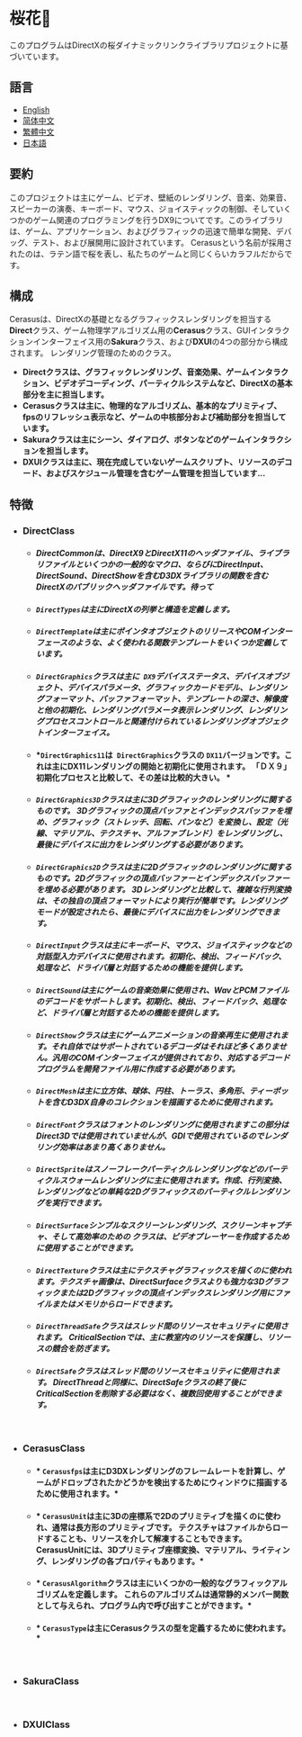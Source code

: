# 桜花🌸
このプログラムはDirectXの桜ダイナミックリンクライブラリプロジェクトに基づいています。

## 語言
  * [English](https://github.com/Alopex6414/Cerasus/blob/master/README.md)
  * [简体中文](https://github.com/Alopex6414/Cerasus/blob/master/README_ZH_CN.md)
  * [繁體中文](https://github.com/Alopex6414/Cerasus/blob/master/README_ZH_TW.md)
  * [日本語](https://github.com/Alopex6414/Cerasus/blob/master/README_JA_JP.md)

## 要約
このプロジェクトは主にゲーム、ビデオ、壁紙のレンダリング、音楽、効果音、スピーカーの演奏、キーボード、マウス、ジョイスティックの制御、そしていくつかのゲーム関連のプログラミングを行うDX9についてです。このライブラリは、ゲーム、アプリケーション、およびグラフィックの迅速で簡単な開発、デバッグ、テスト、および展開用に設計されています。 Cerasusという名前が採用されたのは、ラテン語で桜を表し、私たちのゲームと同じくらいカラフルだからです。

## 構成
Cerasusは、DirectXの基礎となるグラフィックスレンダリングを担当する**Direct**クラス、ゲーム物理学アルゴリズム用の**Cerasus**クラス、GUIインタラクションインターフェイス用の**Sakura**クラス、および**DXUI**の4つの部分から構成されます。 レンダリング管理のためのクラス。
* **Directクラスは、グラフィックレンダリング、音楽効果、ゲームインタラクション、ビデオデコーディング、パーティクルシステムなど、DirectXの基本部分を主に担当します。**
* **Cerasusクラスは主に、物理的なアルゴリズム、基本的なプリミティブ、fpsのリフレッシュ表示など、ゲームの中核部分および補助部分を担当しています。**
* **Sakuraクラスは主にシーン、ダイアログ、ボタンなどのゲームインタラクションを担当します。**
* **DXUIクラスは主に、現在完成していないゲームスクリプト、リソースのデコード、およびスケジュール管理を含むゲーム管理を担当しています...**

## 特徴
  * ### DirectClass
    * #### *DirectCommonは、DirectX9とDirectX11のヘッダファイル、ライブラリファイルといくつかの一般的なマクロ、ならびにDirectInput、DirectSound、DirectShowを含むD3DXライブラリの関数を含むDirectXのパブリックヘッダファイルです。待って*
    * #### *`DirectTypes`は主にDirectXの列挙と構造を定義します。*
    * #### *`DirectTemplate`は主にポインタオブジェクトのリリースやCOMインターフェースのような、よく使われる関数テンプレートをいくつか定義しています。*
    * #### *`DirectGraphics`クラスは主に` DX9`デバイスステータス、デバイスオブジェクト、デバイスパラメータ、グラフィックカードモデル、レンダリングフォーマット、バッファフォーマット、テンプレートの深さ、解像度と他の初期化、レンダリングパラメータ表示レンダリング、レンダリングプロセスコントロールと関連付けられているレンダリングオブジェクトインターフェイス。*
    * #### *`DirectGraphics11`は` DirectGraphics`クラスの `DX11`バージョンです。これは主にDX11レンダリングの開始と初期化に使用されます。 「ＤＸ９」初期化プロセスと比較して、その差は比較的大きい。 *
    * #### *`DirectGraphics3D`クラスは主に3Dグラフィックのレンダリングに関するものです。 3Dグラフィックの頂点バッファとインデックスバッファを埋め、グラフィック（ストレッチ、回転、パンなど）を変換し、設定（光線、マテリアル、テクスチャ、アルファブレンド）をレンダリングし、最後にデバイスに出力をレンダリングする必要があります。*
    * #### *`DirectGraphics2D`クラスは主に2Dグラフィックのレンダリングに関するものです。2Dグラフィックの頂点バッファーとインデックスバッファーを埋める必要があります。 3Dレンダリングと比較して、複雑な行列変換は、その独自の頂点フォーマットにより実行が簡単です。レンダリングモードが設定されたら、最後にデバイスに出力をレンダリングできます。*
    * #### *`DirectInput`クラスは主にキーボード、マウス、ジョイスティックなどの対話型入力デバイスに使用されます。初期化、検出、フィードバック、処理など、ドライバ層と対話するための機能を提供します。*
    * #### *`DirectSound`は主にゲームの音楽効果に使用され、WavとPCMファイルのデコードをサポートします。初期化、検出、フィードバック、処理など、ドライバ層と対話するための機能を提供します。*
    * #### *`DirectShow`クラスは主にゲームアニメーションの音楽再生に使用されます。それ自体ではサポートされているデコーダはそれほど多くありません。汎用のCOMインターフェイスが提供されており、対応するデコードプログラムを開発ファイル用に作成する必要があります。*
    * #### *`DirectMesh`は主に立方体、球体、円柱、トーラス、多角形、ティーポットを含むD3DX自身のコレクションを描画するために使用されます。*
    * #### *`DirectFont`クラスはフォントのレンダリングに使用されますこの部分はDirect3Dでは使用されていませんが、GDIで使用されているのでレンダリング効率はあまり高くありません。*
    * #### *`DirectSprite`はスノーフレークパーティクルレンダリングなどのパーティクルスウォームレンダリングに主に使用されます。作成、行列変換、レンダリングなどの単純な2Dグラフィックスのパーティクルレンダリングを実行できます。*
    * #### *`DirectSurface`シンプルなスクリーンレンダリング、スクリーンキャプチャ、そして高効率のための クラスは、ビデオプレーヤーを作成するために使用することができます。*
    * #### *`DirectTexture`クラスは主にテクスチャグラフィックスを描くのに使われます。テクスチャ画像は、DirectSurfaceクラスよりも強力な3Dグラフィックまたは2Dグラフィックの頂点インデックスレンダリング用にファイルまたはメモリからロードできます。*
    * #### *`DirectThreadSafe`クラスはスレッド間のリソースセキュリティに使用されます。 CriticalSectionでは、主に教室内のリソースを保護し、リソースの競合を防ぎます。*
    * #### *`DirectSafe`クラスはスレッド間のリソースセキュリティに使用されます。 DirectThreadと同様に、DirectSafeクラスの終了後にCriticalSectionを削除する必要はなく、複数回使用することができます。*
    &nbsp;
  * ### CerasusClass
    * #### * `Cerasusfps`は主にD3DXレンダリングのフレームレートを計算し、ゲームがドロップされたかどうかを検出するためにウィンドウに描画するために使用されます。*
    * #### * `CerasusUnit`は主に3Dの座標系で2Dのプリミティブを描くのに使われ、通常は長方形のプリミティブです。 テクスチャはファイルからロードすることも、リソースを介して解凍することもできます。 CerasusUnitには、3Dプリミティブ座標変換、マテリアル、ライティング、レンダリングの各プロパティもあります。*
    * #### * `CerasusAlgorithm`クラスは主にいくつかの一般的なグラフィックアルゴリズムを定義します。 これらのアルゴリズムは通常静的メンバー関数として与えられ、プログラム内で呼び出すことができます。*
    * #### * `CerasusType`は主にCerasusクラスの型を定義するために使われます。*
    &nbsp;
  * ### SakuraClass
    &nbsp;
  * ### DXUIClass
    &nbsp;

